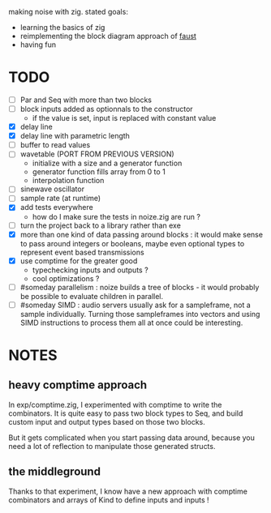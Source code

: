 making noise with zig. stated goals:

- learning the basics of zig
- reimplementing the block diagram approach of [faust](https://faust.grame.fr/)
- having fun

# TODO

- [ ] Par and Seq with more than two blocks
- [ ] block inputs added as optionnals to the constructor
  - if the value is set, input is replaced with constant value
- [x] delay line
- [x] delay line with parametric length
- [ ] buffer to read values
- [ ] wavetable (PORT FROM PREVIOUS VERSION)
  - initialize with a size and a generator function
  - generator function fills array from 0 to 1
  - interpolation function
- [ ] sinewave oscillator
- [ ] sample rate (at runtime)
- [x] add tests everywhere
  - how do I make sure the tests in noize.zig are run ?
- [ ] turn the project back to a library rather than exe
- [x] more than one kind of data passing around blocks : it would make sense to pass around integers or booleans, maybe even optional types to represent event based transmissions
- [x] use comptime for the greater good
  - typechecking inputs and outputs ?
  - cool optimizations ?
- [ ] #someday parallelism : noize builds a tree of blocks - it would probably be possible to evaluate children in parallel.
- [ ] #someday SIMD : audio servers usually ask for a sampleframe, not a sample individually. Turning those sampleframes into vectors and using SIMD instructions to process them all at once could be interesting.

# NOTES

## heavy comptime approach

In exp/comptime.zig, I experimented with comptime to write the combinators. It is quite easy to pass two block types to Seq, and build custom input and output types based on those two blocks.

But it gets complicated when you start passing data around, because you need a lot of reflection to manipulate those generated structs.

## the middleground

Thanks to that experiment, I know have a new approach with comptime combinators and arrays of Kind to define inputs and inputs !
